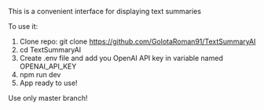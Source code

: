 This is a convenient interface for displaying text summaries

To use it:
1. Clone repo: git clone https://github.com/GolotaRoman91/TextSummaryAI
2. cd TextSummaryAI
3. Create .env file and add you OpenAI API key in variable named OPENAI_API_KEY
4. npm run dev
5. App ready to use!

Use only master branch!
